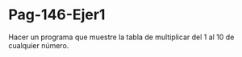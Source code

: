 # Pag-146-Ejer1
 Hacer un programa que muestre la tabla de multiplicar del 1 al 10 de cualquier número.
